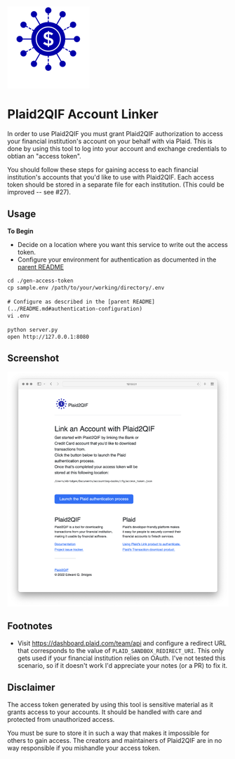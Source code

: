 [![Plaid2QIF Logo](icon.svg)](https://github.com/eqbridges/plaid2qif)

# Plaid2QIF Account Linker

In order to use Plaid2QIF you must grant Plaid2QIF authorization to access your financial institution's account on your behalf with via Plaid.  This is done by using this tool to log into your account and exchange credentials to obtian an "access token".

You should follow these steps for gaining access to each financial institution's accounts that you'd like to use with Plaid2QIF.  Each access token should be stored in a separate file for each institution. (This could be improved -- see #27).

## Usage

**To Begin**
* Decide on a location where you want this service to write out the access token.
* Configure your environment for authentication as documented in the [parent README](../README.md#authentication-configuration)

```
cd ./gen-access-token
cp sample.env /path/to/your/working/directory/.env

# Configure as described in the [parent README](../README.md#authentication-configuration)
vi .env

python server.py
open http://127.0.0.1:8080
```

## Screenshot

![Service Screenshot](screenshot.png)

## Footnotes

* Visit https://dashboard.plaid.com/team/api and configure a redirect URL that corresponds to the value of `PLAID_SANDBOX_REDIRECT_URI`.  This only gets used if your financial institution relies on OAuth.  I've not tested this scenario, so if it doesn't work I'd appreciate your notes (or a PR) to fix it.

## Disclaimer

The access token generated by using this tool is sensitive material as it grants access to your accounts. It should be handled with care and protected from unauthorized access.

You must be sure to store it in such a way that makes it impossible for others to gain access.  The creators and maintainers of Plaid2QIF are in no way responsible if you mishandle your access token.
